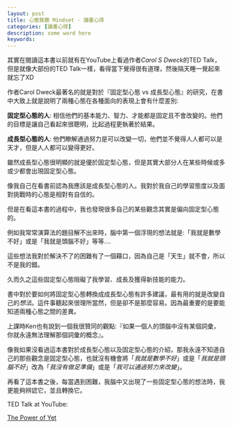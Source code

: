 ```yaml
---
layout: post
title: 心態致勝 Mindset - 讀書心得  
categories: [讀書心得]
description: some word here
keywords: 
---
```


其實在閱讀這本書以前就有在YouTube上看過作者*Carol S Dweck*的TED Talk，但是就像大部份的TED Talk一樣，看得當下覺得很有道理，然後隔天睡一覺起來就忘了XD

作者Carol Dweck最著名的就是對於『固定型心態 vs 成長型心態』的研究，在書中大致上就是說明了兩種心態在各種面向的表現上會有什麼差別:

**固定型心態的人**: 相信他們的基本能力、智力、才能都是固定且不會改變的。他們的目標是讓自己看起來很聰明，比起過程更執著於結果。

**成長型心態的人**: 他們瞭解通過努力是可以改變一切，他們並不覺得人人都可以是天才，但是人人都可以變得更好。

雖然成長型心態很明顯的就是優於固定型心態，但是其實大部分人在某些時候或多或少都會出現固定型心態。

像我自己在看書前認為我應該是成長型心態的人。我對於我自己的學習態度以及面對挑戰時的心態是相對有自信的。

但是在看這本書的過程中，我也發現很多自己的某些觀念其實是偏向固定型心態的。

例如我常常演算法的題目解不出來時，腦中第一個浮現的想法就是:「我就是數學不好」或是「我就是頭腦不好」等等....

這些想法我對於解決不了的困難有了一個藉口，因為自己是「天生」就不會，所以不是我的錯。

久而久之這些固定型心態阻礙了我學習、成長及獲得新技能的能力。

書中對於要如何將固定型心態轉換成成長型心態有許多建議，最有用的就是改變自己的*想法*。這件事聽起來很理所當然，但是卻不是那麼容易。因為最重要的是要能知道兩種心態之間的差異。

上課時Ken也有說到一個我很贊同的觀點:『如果一個人的頭腦中沒有某個詞彙，你就永遠無法理解那個詞彙的概念』。

像我如果沒看過這本書對於成長型心態以及固定型心態的介紹，那我永遠不知道自己的那些觀念是固定型心態，也就沒有機會將「*我就是數學不好*」或是「*我就是頭腦不好*」改為「*我沒有做足準備*」或是「*我可以通過努力來改變*」。

再看了這本書之後，每當遇到困難，我腦中又出現了一些固定型心態的想法時，我更能夠辨認它，並且轉換它。


TED Talk at YouTube:

[The Power of Yet](https://www.youtube.com/watch?v=J-swZaKN2Ic)
